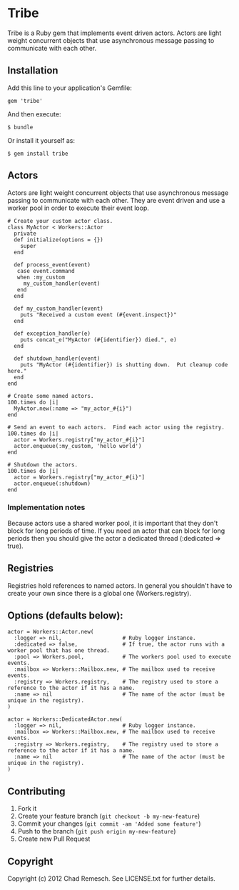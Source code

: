 # Tribe

Tribe is a Ruby gem that implements event driven actors.
Actors are light weight concurrent objects that use asynchronous message passing to communicate with each other.

## Installation

Add this line to your application's Gemfile:

    gem 'tribe'

And then execute:

    $ bundle

Or install it yourself as:

    $ gem install tribe

## Actors

Actors are light weight concurrent objects that use asynchronous message passing to communicate with each other.
They are event driven and use a worker pool in order to execute their event loop.

    # Create your custom actor class.
    class MyActor < Workers::Actor
      private
      def initialize(options = {})
        super
      end
      
      def process_event(event)
       case event.command
       when :my_custom
         my_custom_handler(event)
       end
      end
      
      def my_custom_handler(event)
        puts "Received a custom event (#{event.inspect})"
      end
      
      def exception_handler(e)
        puts concat_e("MyActor (#{identifier}) died.", e)
      end
      
      def shutdown_handler(event)
        puts "MyActor (#{identifier}) is shutting down.  Put cleanup code here."
      end
    end
    
    # Create some named actors.
    100.times do |i|
      MyActor.new(:name => "my_actor_#{i}")
    end
    
    # Send an event to each actors.  Find each actor using the registry.
    100.times do |i|
      actor = Workers.registry["my_actor_#{i}"]
      actor.enqueue(:my_custom, 'hello world')
    end
    
    # Shutdown the actors.
    100.times do |i|
      actor = Workers.registry["my_actor_#{i}"]
      actor.enqueue(:shutdown)
    end

### Implementation notes
Because actors use a shared worker pool, it is important that they don't block for long periods of time.
If you need an actor that can block for long periods then you should give the actor a dedicated thread (:dedicated => true).

## Registries

Registries hold references to named actors.
In general you shouldn't have to create your own since there is a global one (Workers.registry).

## Options (defaults below):

    actor = Workers::Actor.new(
      :logger => nil,                   # Ruby logger instance.
      :dedicated => false,              # If true, the actor runs with a worker pool that has one thread.
      :pool => Workers.pool,            # The workers pool used to execute events.
      :mailbox => Workers::Mailbox.new, # The mailbox used to receive events.
      :registry => Workers.registry,    # The registry used to store a reference to the actor if it has a name.
      :name => nil                      # The name of the actor (must be unique in the registry).
    )

    actor = Workers::DedicatedActor.new(
      :logger => nil,                   # Ruby logger instance.
      :mailbox => Workers::Mailbox.new, # The mailbox used to receive events.
      :registry => Workers.registry,    # The registry used to store a reference to the actor if it has a name.
      :name => nil                      # The name of the actor (must be unique in the registry).
    )

## Contributing

1. Fork it
2. Create your feature branch (`git checkout -b my-new-feature`)
3. Commit your changes (`git commit -am 'Added some feature'`)
4. Push to the branch (`git push origin my-new-feature`)
5. Create new Pull Request

## Copyright

Copyright (c) 2012 Chad Remesch. See LICENSE.txt for further details.
